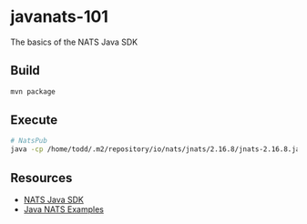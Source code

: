 # javanats-101

The basics of the NATS Java SDK

## Build
```bash
mvn package
```

## Execute
```bash
# NatsPub
java -cp /home/todd/.m2/repository/io/nats/jnats/2.16.8/jnats-2.16.8.jar:target/javanats-101-1.0-SNAPSHOT.jar net.beetsme.NatsPub -s "nats://UserA1:s3cr3t@localhost:4222" foo "hello java"
```

## Resources

* [NATS Java SDK](https://github.com/nats-io/nats.java)
* [Java NATS Examples](https://github.com/nats-io/nats.java/blob/main/src/examples/java/io/nats/examples/README.md)
